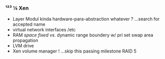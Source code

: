 ### ¹²³ ¼ Xen

- Layer Modul kinda hardware-para-abstraction whatever ? ...search for accepted name
- virtual network interfaces /etc
- RAM _space fixed vs._ dynamic range boundery w/ pri set swap area propagation
- LVM drive
- Xen volume manager ! ...skip this passing milestone RAID 5